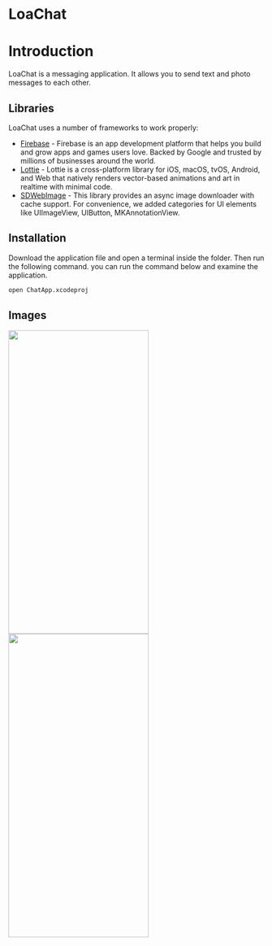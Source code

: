 # LoaChat

# Introduction


LoaChat is a messaging application. It allows you to send text and photo messages to each other.


## Libraries

LoaChat uses a number of frameworks to work properly:

- [Firebase] - Firebase is an app development platform that helps you build and grow apps and games users love. Backed by Google and trusted by millions of businesses around the world.
- [Lottie] - Lottie is a cross-platform library for iOS, macOS, tvOS, Android, and Web that natively renders vector-based animations and art in realtime with minimal code.
- [SDWebImage] - This library provides an async image downloader with cache support. For convenience, we added categories for UI elements like UIImageView, UIButton, MKAnnotationView.




## Installation

Download the application file and open a terminal inside the folder. Then run the following command.
you can run the command below and examine the application.

```sh
open ChatApp.xcodeproj
```

## Images

<img src="https://github.com/OrionInnovationTRTech/bestCapturedLivePhoto/blob/main/ScreenShots/IMG_5104.PN" width="276" height="597" />  <img src="https://github.com/OrionInnovationTRTech/bestCapturedLivePhoto/blob/main/ScreenShots/IMG_5105.PN" width="276" height="597" />




   [Firebase]: <https://firebase.google.com/>
   [Lottie]: <https://github.com/airbnb/lottie-ios>
   [SDWebImage]: <https://github.com/SDWebImage/SDWebImage>
